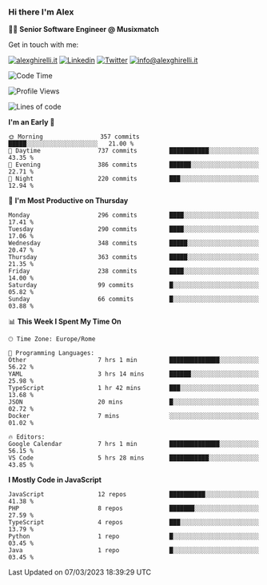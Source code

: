 ### Hi there I'm Alex

👨‍💻 __Senior Software Engineer @ Musixmatch__

Get in touch with me:

[![alexghirelli.it](https://img.shields.io/static/v1?label=alexghirelli.it&message=%20&color=red&logo=&style=flat-square&logoColor=white)](https://www.alexghirelli.it/)
[![Linkedin](https://img.shields.io/static/v1?label=Linkedin&message=%20&color=blue&logo=Linkedin&style=flat-square&logoColor=white)](https://linkedin.com/in/alexghirelli)
[![Twitter](https://img.shields.io/static/v1?label=Twitter&message=%20&color=blue&logo=Twitter&style=flat-square&logoColor=white)](https://twitter.com/alexGhirelli)
[![info@alexghirelli.it](https://img.shields.io/static/v1?label=info@alexghirelli.it&message=%20&color=red&logo=gmail&style=flat-square&logoColor=white)](mailto:info@alexghirelli.it)

<!--START_SECTION:waka-->
![Code Time](http://img.shields.io/badge/Code%20Time-7%2C363%20hrs%2040%20mins-blue)

![Profile Views](http://img.shields.io/badge/Profile%20Views-0-blue)

![Lines of code](https://img.shields.io/badge/From%20Hello%20World%20I%27ve%20Written-11.6%20million%20lines%20of%20code-blue)

**I'm an Early 🐤** 

```text
🌞 Morning                357 commits         █████░░░░░░░░░░░░░░░░░░░░   21.00 % 
🌆 Daytime                737 commits         ███████████░░░░░░░░░░░░░░   43.35 % 
🌃 Evening                386 commits         ██████░░░░░░░░░░░░░░░░░░░   22.71 % 
🌙 Night                  220 commits         ███░░░░░░░░░░░░░░░░░░░░░░   12.94 % 
```
📅 **I'm Most Productive on Thursday** 

```text
Monday                   296 commits         ████░░░░░░░░░░░░░░░░░░░░░   17.41 % 
Tuesday                  290 commits         ████░░░░░░░░░░░░░░░░░░░░░   17.06 % 
Wednesday                348 commits         █████░░░░░░░░░░░░░░░░░░░░   20.47 % 
Thursday                 363 commits         █████░░░░░░░░░░░░░░░░░░░░   21.35 % 
Friday                   238 commits         ████░░░░░░░░░░░░░░░░░░░░░   14.00 % 
Saturday                 99 commits          █░░░░░░░░░░░░░░░░░░░░░░░░   05.82 % 
Sunday                   66 commits          █░░░░░░░░░░░░░░░░░░░░░░░░   03.88 % 
```


📊 **This Week I Spent My Time On** 

```text
🕑︎ Time Zone: Europe/Rome

💬 Programming Languages: 
Other                    7 hrs 1 min         ██████████████░░░░░░░░░░░   56.22 % 
YAML                     3 hrs 14 mins       ██████░░░░░░░░░░░░░░░░░░░   25.98 % 
TypeScript               1 hr 42 mins        ███░░░░░░░░░░░░░░░░░░░░░░   13.68 % 
JSON                     20 mins             █░░░░░░░░░░░░░░░░░░░░░░░░   02.72 % 
Docker                   7 mins              ░░░░░░░░░░░░░░░░░░░░░░░░░   01.02 % 

🔥 Editors: 
Google Calendar          7 hrs 1 min         ██████████████░░░░░░░░░░░   56.15 % 
VS Code                  5 hrs 28 mins       ███████████░░░░░░░░░░░░░░   43.85 % 
```

**I Mostly Code in JavaScript** 

```text
JavaScript               12 repos            ██████████░░░░░░░░░░░░░░░   41.38 % 
PHP                      8 repos             ███████░░░░░░░░░░░░░░░░░░   27.59 % 
TypeScript               4 repos             ███░░░░░░░░░░░░░░░░░░░░░░   13.79 % 
Python                   1 repo              █░░░░░░░░░░░░░░░░░░░░░░░░   03.45 % 
Java                     1 repo              █░░░░░░░░░░░░░░░░░░░░░░░░   03.45 % 
```




 Last Updated on 07/03/2023 18:39:29 UTC
<!--END_SECTION:waka-->
